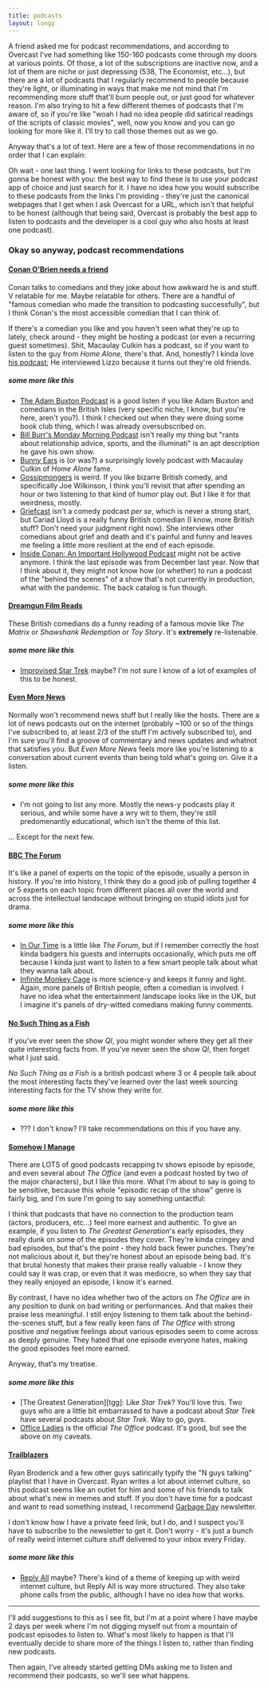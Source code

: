 ```yaml
---
title: podcasts
layout: longy
---
```


A friend asked me for podcast recommendations, and according to Overcast I've had something like 150-160 podcasts come through my doors at various points. Of those, a lot of the subscriptions are inactive now, and a lot of them are niche or just depressing (538, The Economist, etc...), but there are a lot of podcasts that I regularly recommend to people because they're light, or illuminating in ways that make me not mind that I'm recommending more stuff that'll bum people out, or just good for whatever reason. I'm also trying to hit a few different themes of podcasts that I'm aware of, so if you're like "woah I had no idea people did satirical readings of the scripts of classic movies", well, now you know and you can go looking for more like it. I'll try to call those themes out as we go.

Anyway that's a lot of text. Here are a few of those recommendations in no order that I can explain:

Oh wait - one last thing. I went looking for links to these podcasts, but I'm gonna be honest with you: the best way to find these is to use your podcast app of choice and just search for it. I have no idea how you would subscribe to these podcasts from the links I'm providing - they're just the canonical webpages that I get when I ask Overcast for a URL, which isn't that helpful to be honest (although that being said, Overcast is probably the best app to listen to podcasts and the developer is a cool guy who also hosts at least one podcast).

### Okay so anyway, podcast recommendations

#### [Conan O'Brien needs a friend][conaf]

Conan talks to comedians and they joke about how awkward he is and stuff. V relatable for me. Maybe relatable for others. There are a handful of "famous comedian who made the transition to podcasting successfully", but I think Conan's the most accessible comedian that I can think of.

If there's a comedian you like and you haven't seen what they're up to lately, check around - they might be hosting a podcast (or even a recurring guest sometimes). Shit, Macaulay Culkin has a podcast, so if you want to listen to the guy from _Home Alone_, there's that. And, honestly? I kinda love [his podcast][be]; He interviewed Lizzo because it turns out they're old friends.

##### some more like this
- [The Adam Buxton Podcast][tabp] is a good listen if you like Adam Buxton and comedians in the British Isles (very specific niche, I know, but you're here, aren't you?). I think I checked out when they were doing some book club thing, which I was already oversubscribed on.
- [Bill Burr's Monday Morning Podcast][bbmmp] isn't really my thing but "rants about relationship advice, sports, and the illuminati" is an apt description he gave his own show.
- [Bunny Ears][be] is (or was?) a surprisingly lovely podcast with Macaulay Culkin of _Home Alone_ fame.
- [Gossipmongers][gm] is weird. If you like bizarre British comedy, and specifically Joe Wilkinson, I think you'll revisit that after spending an hour or two listening to that kind of humor play out. But I like it for that weirdness, mostly.
- [Griefcast][gfc] isn't a comedy podcast *per se*, which is never a strong start, but Cariad Lloyd is a really funny British comedian (I know, more British stuff? Don't need your judgment right now). She interviews other comedians about grief and death and it's painful and funny and leaves me feeling a little more resilient at the end of each episode.
- [Inside Conan: An Important Hollywood Podcast][icaihp] might not be active anymore. I think the last episode was from December last year. Now that I think about it, they might not know how (or whether) to run a podcast of the "behind the scenes" of a show that's not currently in production, what with the pandemic. The back catalog is fun though.

#### [Dreamgun Film Reads][dfr]

These British comedians do a funny reading of a famous movie like _The Matrix_ or _Shawshank Redemption_ or _Toy Story_. It's **extremely** re-listenable.

##### some more like this
- [Improvised Star Trek][ist] maybe? I'm not sure I know of a lot of examples of this to be honest.

#### [Even More News][emn]

Normally won't recommend news stuff but I really like the hosts. There are a lot of news podcasts out on the internet (probably ~100 or so of the things I've subscribed to, at least 2/3 of the stuff I'm actively subscribed to), and I'm sure you'll find a groove of commentary and news updates and whatnot that satisfies you. But _Even More News_ feels more like you're listening to a conversation about current events than being told what's going on. Give it a listen.

##### some more like this
- I'm not going to list any more. Mostly the news-y podcasts play it serious, and while some have a wry wit to them, they're still predomenantly educational, which isn't the theme of this list.

... Except for the next few.

#### [BBC The Forum][bbctf]

It's like a panel of experts on the topic of the episode, usually a person in history. If you're into history, I think they do a good job of pulling together 4 or 5 experts on each topic from different places all over the world and across the intellectual landscape without bringing on stupid idiots just for drama.

##### some more like this
- [In Our Time][iot] is a little like _The Forum_, but if I remember correctly the host kinda badgers his guests and interrupts occasionally, which puts me off because I kinda just want to listen to a few smart people talk about what they wanna talk about.
- [Infinite Monkey Cage][imc] is more science-y and keeps it funny and light. Again, more panels of British people, often a comedian is involved. I have no idea what the entertainment landscape looks like in the UK, but I imagine it's panels of dry-witted comedians making funny comments.

#### [No Such Thing as a Fish][nstaaf]

If you've ever seen the show _QI_, you might wonder where they get all their quite interesting facts from. If you've never seen the show _QI_, then forget what I just said.

_No Such Thing as a Fish_ is a british podcast where 3 or 4 people talk about the most interesting facts they've learned over the last week sourcing interesting facts for the TV show they write for.

##### some more like this
- ??? I don't know? I'll take recommendations on this if you have any.

#### [Somehow I Manage][sim]

There are LOTS of good podcasts recapping tv shows episode by episode, and even several about _The Office_ (and even a podcast hosted by two of the major characters), but I like this more. What I'm about to say is going to be sensitive, because this whole "episodic recap of the show" genre is fairly big, and I'm sure I'm going to say something untactful:

I think that podcasts that have no connection to the production team (actors, producers, etc...) feel more earnest and authentic. To give an example, if you listen to _The Greatest Generation_'s early episodes, they really dunk on some of the episodes they cover. They're kinda cringey and bad episodes, but that's the point - they hold back fewer punches. They're not malicious about it, but they're honest about an episode being bad. It's that brutal honesty that makes their praise really valuable - I know they could say it was crap, or even that it was mediocre, so when they say that they really enjoyed an episode, I know it's earned.

By contrast, I have no idea whether two of the actors on _The Office_ are in any position to dunk on bad writing or performances. And that makes their praise less meaningful. I still enjoy listening to them talk about the behind-the-scenes stuff, but a few really keen fans of _The Office_ with strong positive *and* negative feelings about various episodes seem to come across as deeply genuine. They hated that one episode everyone hates, making the good episodes feel more earned.

Anyway, that's my treatise.

##### some more like this
- [The Greatest Generation][tgg]: Like _Star Trek_? You'll love this. Two guys who are a little bit embarrassed to have a podcast about _Star Trek_ have several podcasts about _Star Trek_. Way to go, guys.
- [Office Ladies][ol] is the official _The Office_ podcast. It's good, but see the above on my caveats.

#### [Trailblazers][tb]

Ryan Broderick and a few other guys satirically typify the "N guys talking" playlist that I have in Overcast. Ryan writes a lot about internet culture, so this podcast seems like an outlet for him and some of his friends to talk about what's new in memes and stuff. If you don't have time for a podcast and want to read something instead, I recommend [Garbage Day][gd] newsletter.

I don't know how I have a private feed link, but I do, and I suspect you'll have to subscribe to the newsletter to get it. Don't worry - it's just a bunch of really weird internet culture stuff delivered to your inbox every Friday.

##### some more like this
- [Reply All][ra] maybe? There's kind of a theme of keeping up with weird internet culture, but Reply All is way more structured. They also take phone calls from the public, although I have no idea how that works.

---

I'll add suggestions to this as I see fit, but I'm at a point where I have maybe 2 days per week where I'm not digging myself out from a mountain of podcast episodes to listen to. What's most likely to happen is that I'll eventually decide to share more of the things I listen to, rather than finding new podcasts.

Then again, I've already started getting DMs asking me to listen and recommend their podcasts, so we'll see what happens.


[conaf]: https://www.earwolf.com/show/conan-obrien/
[dfr]: https://www.patreon.com/dreamgun
[emn]: https://www.youtube.com/channel/UCvlj0IzjSnNoduQF0l3VGng
[bbctf]: https://www.bbc.co.uk/programmes/p004kln9
[nstaaf]: https://audioboom.com/channel/nosuchthingasafish
[sim]: https://www.theincomparable.com/sim/
[tb]: https://garbageday.substack.com/podcast
[be]: http://bit.ly/bunnyearspodcast
[gd]: https://garbageday.substack.com/
[tabp]: http://adam-buxton.co.uk/
[bbmmp]: https://art19.com/shows/monday-morning-podcast
[gm]: https://play.acast.com/s/gossipmongers
[gfc]: https://twitter.com/thegriefcast
[icaihp]: https://www.earwolf.com/show/inside-conan-an-important-hollywood-podcast/
[ist]: http://www.theimprovisedstartrek.com/
[iot]: https://www.bbc.co.uk/programmes/b006qykl
[imc]: https://www.bbc.co.uk/programmes/b00snr0w
[ol]: https://www.earwolf.com/show/office-ladies/
[ra]: https://gimletmedia.com/shows/reply-all

